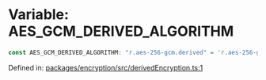 # Variable: AES\_GCM\_DERIVED\_ALGORITHM

```ts
const AES_GCM_DERIVED_ALGORITHM: "r.aes-256-gcm.derived" = 'r.aes-256-gcm.derived';
```

Defined in: [packages/encryption/src/derivedEncryption.ts:1](https://github.com/towns-protocol/towns/blob/0db1fd0ac7258e8db8cedfb6183e8eade8284fa1/packages/encryption/src/derivedEncryption.ts#L1)
